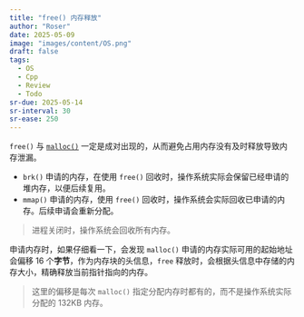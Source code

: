 ```yaml
---
title: "free() 内存释放"
author: "Roser"
date: 2025-05-09
image: "images/content/OS.png"
draft: false
tags:
  - OS
  - Cpp
  - Review
  - Todo
sr-due: 2025-05-14
sr-interval: 30
sr-ease: 250
---
```

`free()` 与 [`malloc()`](malloc()%20内存分配.md) 一定是成对出现的，从而避免占用内存没有及时释放导致内存泄漏。

- `brk()` 申请的内存，在使用 `free()` 回收时，操作系统实际会保留已经申请的堆内存，以便后续复用。
- `mmap()` 申请的内存，使用 `free()` 回收时，操作系统会实际回收已申请的内存。后续申请会重新分配。

> 进程关闭时，操作系统会回收所有内存。

申请内存时，如果仔细看一下，会发现 `malloc()` 申请的内存实际可用的起始地址会偏移 16 个**字节**，作为内存块的头信息，`free` 释放时，会根据头信息中存储的内存大小，精确释放当前指针指向的内存。

> 这里的偏移是每次 `malloc()` 指定分配内存时都有的，而不是操作系统实际分配的 132KB 内存。